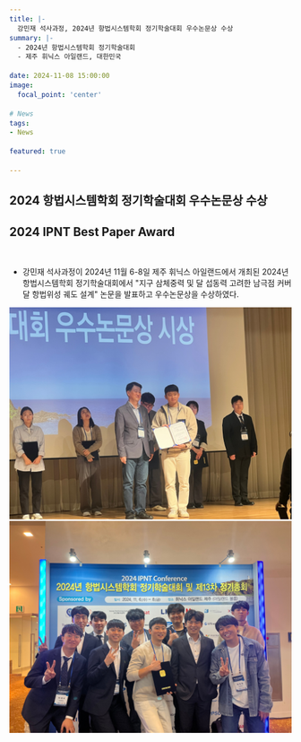 ```yaml
---
title: |-
  강민재 석사과정, 2024년 항법시스템학회 정기학술대회 우수논문상 수상
summary: |-
  - 2024년 항법시스템학회 정기학술대회
  - 제주 휘닉스 아일랜드, 대한민국

date: 2024-11-08 15:00:00
image:
  focal_point: 'center'

# News
tags: 
- News

featured: true

---
```


## 2024 항법시스템학회 정기학술대회 우수논문상 수상 
## 2024 IPNT Best Paper Award
</br>

- 강민재 석사과정이 2024년 11월 6-8일 제주 휘닉스 아일랜드에서 개최된 2024년 항법시스템학회 정기학술대회에서 "지구 삼체중력 및 달 섭동력 고려한 남극점 커버 달 항법위성 궤도 설계" 논문을 발표하고 우수논문상을 수상하였다.

 <!-- ![featuered](featured.jpg) -->
 ![241108-fig1](fig1.jpg)
 ![241108-fig2](fig2.jpg)